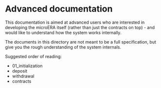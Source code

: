 # Advanced documentation

This documentation is aimed at advanced users who are interested in developing the microERA itself (rather than just the
contracts on top) - and would like to understand how the system works internally.

The documents in this directory are not meant to be a full specification, but give you the rough understanding of the
system internals.

Suggested order of reading:

- 01_initialization
- deposit
- withdrawal
- contracts
